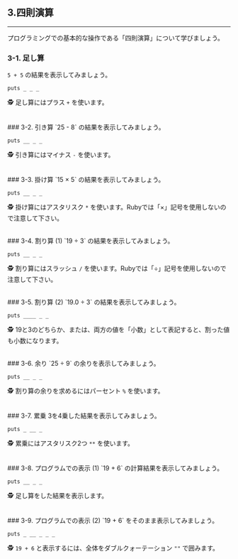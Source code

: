 ## 3.四則演算

-----
プログラミングでの基本的な操作である「四則演算」について学びましょう。


### 3-1. 足し算
`5 + 5` の結果を表示してみましょう。

```
puts _ _ _
```

🕵 足し算にはプラス `+` を使います。


<br />
### 3-2. 引き算
`25 - 8` の結果を表示してみましょう。

```
puts __ _ _
```

🕵 引き算にはマイナス `-` を使います。


<br />
### 3-3. 掛け算
`15 × 5` の結果を表示してみましょう。

```
puts __ _ _
```

🕵 掛け算にはアスタリスク `*` を使います。Rubyでは「×」記号を使用しないので注意して下さい。


<br />
### 3-4. 割り算 (1)
`19 ÷ 3` の結果を表示してみましょう。

```
puts __ _ _
```

🕵 割り算にはスラッシュ `/` を使います。Rubyでは「÷」記号を使用しないので注意して下さい。


<br />
### 3-5. 割り算 (2)
`19.0 ÷ 3` の結果を表示してみましょう。

```
puts ____ _ _
```

🕵 19と3のどちらか、または、両方の値を「小数」として表記すると、割った値も小数になります。


<br />
### 3-6. 余り
`25 ÷ 9` の余りを表示してみましょう。

```
puts __ _ _
```

🕵 割り算の余りを求めるにはパーセント `%` を使います。


<br />
### 3-7. 累乗
3を4乗した結果を表示してみましょう。

```
puts _ __ _
```

🕵 累乗にはアスタリスク2つ `**` を使います。


<br />
### 3-8. プログラムでの表示 (1)
`19 + 6` の計算結果を表示してみましょう。

```
puts __ _ _
```

🕵 足し算をした結果を表示します。


<br />
### 3-9. プログラムでの表示 (2)
`19 + 6` をそのまま表示してみましょう。

```
puts _ __ _ _ _
```

🕵 `19 + 6` と表示するには、全体をダブルクォーテーション `""` で囲みます。



